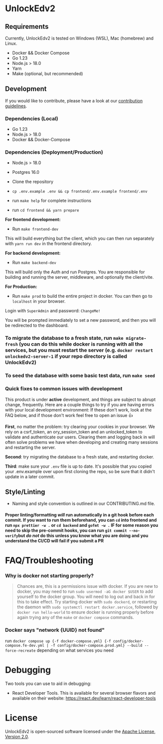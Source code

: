 # UnlockEdv2

## Requirements

Currently, UnlockEdv2 is tested on Windows (WSL), Mac (homebrew) and Linux.

- Docker && Docker Compose
- Go 1.23
- Node.js > 18.0
- Yarn
- Make (optional, but recommended)

## Development

If you would like to contribute, please have a look at our [contribution guidelines](CONTRIBUTING.md).

### Dependencies (Local)

- Go 1.23
- Node.js > 18.0
- Docker && Docker-Compose

### Dependencies (Deployment/Production)

- Node.js > 18.0
- Postgres 16.0

- Clone the repository
- `cp .env.example .env && cp frontend/.env.example frontend/.env`
- run `make help` for complete instructions
- run `cd frontend && yarn prepare`

**For frontend development:**

- Run `make frontend-dev`

This will build everything but the client, which you can then run separately with `yarn run dev` in the frontend directory.

**For backend development:**

- Run `make backend-dev`

This will build only the Auth and run Postgres. You are responsible for building and running the server, middleware, and optionally the client/vite.

**For Production:**

- Run `make prod` to build the entire project in docker. You can then go to `localhost` in your browser.

Login with `SuperAdmin` and password: `ChangeMe!`

You will be prompted immediately to set a new password, and then you will be redirected to the dashboard.

### To migrate the database to a fresh state, run `make migrate-fresh` (you can do this while docker is running with all the services, but you must restart the server (e.g. `docker restart unlockedv2-server-1` if your repo directory is called UnlockEdv2)

### To seed the database with some basic test data, run `make seed`

### **Quick fixes to common issues with development**

This product is under **active** development, and things are subject to abrupt change, frequently.
Here are a couple things to try if you are having errors with your local development environment:
If these don't work, look at the FAQ below, and if those don't work feel free to open an issue 👍

**First**, no matter the problem: try clearing your cookies in your browser. We rely on a csrf_token, an ory_session_token and an unlocked_token
to validate and authenticate our users. Clearing them and logging back in will often solve problems we have when developing
and creating many sessions and restarting the server.

**Second**: try migrating the database to a fresh state, and restarting docker.

**Third**: make sure your `.env` file is up to date. It's possible that you copied your .env.example over upon first cloning the repo,
so be sure that it didn't update in a later commit.

## Style/Linting

- Naming and style convention is outlined in our CONTRIBUTING.md file.

#### Proper linting/formatting _will_ run automatically in a git hook before each commit. If you want to run them beforehand, you can `cd` into frontend and run `npx prettier -w .` or `cd backend` and `gofmt -w .` IF for some reason you need to skip the pre-commit hooks, you can run `git commit --no-verify`but _do not_ do this unless you know what you are doing and you understand the CI/CD will fail if you submit a PR

# FAQ/Troubleshooting

### Why is docker not starting properly?

> Chances are, this is a permissions issue with docker. If you are new to docker, you may need to run `sudo usermod -aG docker $USER`
> to add yourself to the docker group. You will need to log out and back in for this to take effect.
> Try starting docker with `sudo dockerd`, or restarting the daemon with `sudo systemctl restart docker.service`, followed by `docker run hello-world`
> to ensure docker is running properly before again trying any of the `make` or `docker compose` commands.

### Docker says "network {UUID} not found"

run `docker compose up {-f docker-compose.yml} {-f config/docker-compose.fe-dev.yml | -f config/docker-compose.prod.yml} --build --force-recreate` depending on what services you need

# Debugging

Two tools you can use to aid in debugging:

- React Developer Tools. This is available for several browser flavors and available on their website: <https://react.dev/learn/react-developer-tools>

# License

UnlockEdv2 is open-sourced software licensed under the [Apache License, Version 2.0](https://opensource.org/license/apache-2-0/).
